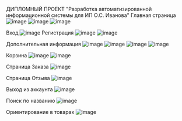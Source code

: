ДИПЛОМНЫЙ ПРОЕКТ "Разработка автоматизированной информационной системы для ИП О.С. Иванова"
Главная страница
![image](https://user-images.githubusercontent.com/73342971/175467119-4ba36300-c5f7-455d-ac79-23a50782bb5e.png)
![image](https://user-images.githubusercontent.com/73342971/175467139-81ad38c5-2fb5-4914-8e1f-ea19083aad71.png)
![image](https://user-images.githubusercontent.com/73342971/175467157-0b71def0-c398-4e45-b250-1e55be9f734a.png)

Вход
![image](https://user-images.githubusercontent.com/73342971/175467198-2bba60cc-0a0c-41de-9741-6cb706fa5471.png)
Регистрация
![image](https://user-images.githubusercontent.com/73342971/175467234-04ac57d5-1066-4f8c-af55-30db7dca4335.png)
![image](https://user-images.githubusercontent.com/73342971/175467244-3301f074-dbbc-440c-a15c-5697a1b02b45.png)

Дополнительная информация
![image](https://user-images.githubusercontent.com/73342971/175467303-ca06425d-23e0-435a-b6ca-fdeef3e03520.png)
![image](https://user-images.githubusercontent.com/73342971/175467314-6fd402cb-3191-4e29-9014-69be4e33d56b.png)
![image](https://user-images.githubusercontent.com/73342971/175467330-4f2d6faf-5195-4cda-9267-b97cffa4a9b4.png)
![image](https://user-images.githubusercontent.com/73342971/175467338-51aaee68-c529-4858-891a-8a4b4dac2e2e.png)

Корзина
![image](https://user-images.githubusercontent.com/73342971/175467372-f12c7467-15f8-4b10-a1e3-b06a502551a1.png)
![image](https://user-images.githubusercontent.com/73342971/175467381-a2cd7174-4aa7-4763-9aa5-eba76e86852c.png)

Страница Заказа
![image](https://user-images.githubusercontent.com/73342971/175467407-15b2b247-57dd-4373-9e28-24dbcc44d418.png)

Страница Отзыва
![image](https://user-images.githubusercontent.com/73342971/175467433-e1872170-60dd-4014-b8aa-1a9088554085.png)

Выход из аккаунта
![image](https://user-images.githubusercontent.com/73342971/175467453-cdb14fbd-0e55-41b0-ba91-99e2420f9d74.png)

Поиск по названию
![image](https://user-images.githubusercontent.com/73342971/175467497-da848e94-b1bd-4f73-b869-ab6bb3b00fa9.png)

Ориентирование в товарах
![image](https://user-images.githubusercontent.com/73342971/175467569-8eaf9ae0-8f9c-4982-ba47-1d65d1fdcfb2.png)
